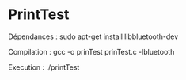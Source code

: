 # PrintTest

Dépendances :
sudo apt-get install libbluetooth-dev

Compilation : 
gcc -o prinTest prinTest.c -lbluetooth

Execution :
./printTest
